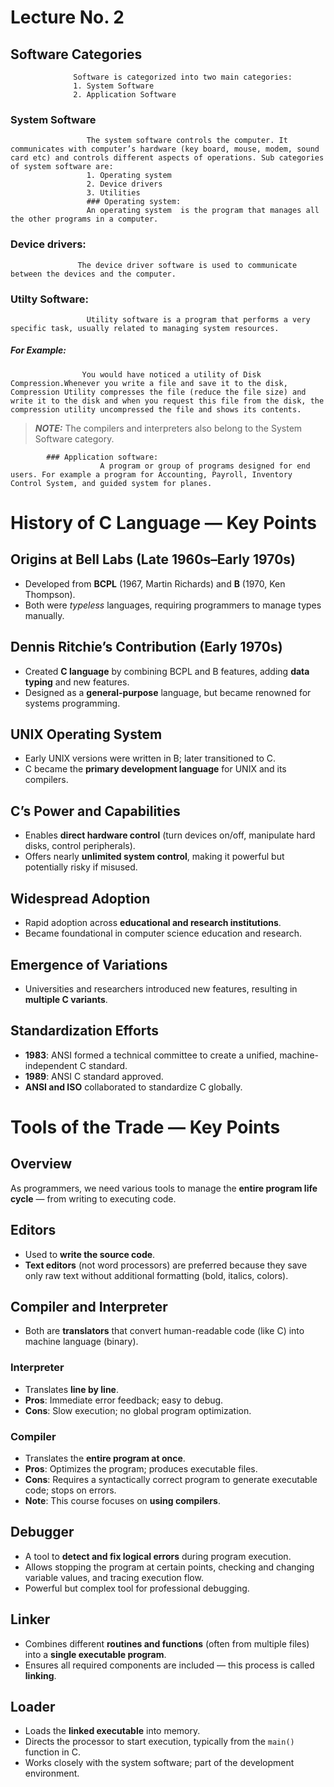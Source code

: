 # Lecture No. 2
## Software Categories
                  Software is categorized into two main categories:
                  1. System Software
                  2. Application Software
 
### System Software
                     The system software controls the computer. It communicates with computer’s hardware (key board, mouse, modem, sound card etc) and controls different aspects of operations. Sub categories of system software are:
                     1. Operating system
                     2. Device drivers
                     3. Utilities 
                     ### Operating system:
                     An operating system  is the program that manages all the other programs in a computer.
### Device drivers:
                   The device driver software is used to communicate between the devices and the computer.

 ### Utilty Software:
                     Utility software is a program that performs a very specific task, usually related to managing system resources. 
 ##### For Example:                    
                    You would have noticed a utility of Disk Compression.Whenever you write a file and save it to the disk, Compression Utility compresses the file (reduce the file size) and write it to the disk and when you request this file from the disk, the compression utility uncompressed the file and shows its contents.
> **_NOTE:_**
            The compilers and interpreters also belong to the System Software category. 

            ### Application software: 
                        A program or group of programs designed for end users. For example a program for Accounting, Payroll, Inventory Control System, and guided system for planes.

# History of C Language — Key Points

##  Origins at Bell Labs (Late 1960s–Early 1970s)

* Developed from **BCPL** (1967, Martin Richards) and **B** (1970, Ken Thompson).
* Both were *typeless* languages, requiring programmers to manage types manually.
##  Dennis Ritchie’s Contribution (Early 1970s)

* Created **C language** by combining BCPL and B features, adding **data typing** and new features.
* Designed as a **general-purpose** language, but became renowned for systems programming.

##  UNIX Operating System

* Early UNIX versions were written in B; later transitioned to C.
* C became the **primary development language** for UNIX and its compilers.
##  C’s Power and Capabilities

* Enables **direct hardware control** (turn devices on/off, manipulate hard disks, control peripherals).
* Offers nearly **unlimited system control**, making it powerful but potentially risky if misused.

##  Widespread Adoption

* Rapid adoption across **educational and research institutions**.
* Became foundational in computer science education and research.

##  Emergence of Variations

* Universities and researchers introduced new features, resulting in **multiple C variants**.

##  Standardization Efforts

* **1983**: ANSI formed a technical committee to create a unified, machine-independent C standard.
* **1989**: ANSI C standard approved.
* **ANSI and ISO** collaborated to standardize C globally.

# Tools of the Trade — Key Points

##  Overview

As programmers, we need various tools to manage the **entire program life cycle** — from writing to executing code.

##  Editors

* Used to **write the source code**.
* **Text editors** (not word processors) are preferred because they save only raw text without additional formatting (bold, italics, colors).

##  Compiler and Interpreter

* Both are **translators** that convert human-readable code (like C) into machine language (binary).

### Interpreter

* Translates **line by line**.
* **Pros**: Immediate error feedback; easy to debug.
* **Cons**: Slow execution; no global program optimization.

### Compiler

* Translates the **entire program at once**.
* **Pros**: Optimizes the program; produces executable files.
* **Cons**: Requires a syntactically correct program to generate executable code; stops on errors.
* **Note**: This course focuses on **using compilers**.

##  Debugger

* A tool to **detect and fix logical errors** during program execution.
* Allows stopping the program at certain points, checking and changing variable values, and tracing execution flow.
* Powerful but complex tool for professional debugging.

##  Linker

* Combines different **routines and functions** (often from multiple files) into a **single executable program**.
* Ensures all required components are included — this process is called **linking**.

##  Loader

* Loads the **linked executable** into memory.
* Directs the processor to start execution, typically from the `main()` function in C.
* Works closely with the system software; part of the development environment.